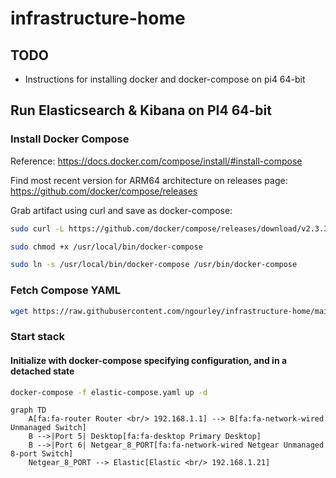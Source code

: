 # infrastructure-home


## TODO
- Instructions for installing docker and docker-compose on pi4 64-bit


## Run Elasticsearch & Kibana on PI4 64-bit

### Install Docker Compose
Reference: https://docs.docker.com/compose/install/#install-compose

Find most recent version for ARM64 architecture on releases page: https://github.com/docker/compose/releases

Grab artifact using curl and save as docker-compose:
```bash
sudo curl -L https://github.com/docker/compose/releases/download/v2.3.3/docker-compose-linux-aarch64 -o /usr/local/bin/docker-compose
```

```bash
sudo chmod +x /usr/local/bin/docker-compose
```

```bash
sudo ln -s /usr/local/bin/docker-compose /usr/bin/docker-compose
```

### Fetch Compose YAML

```bash
wget https://raw.githubusercontent.com/ngourley/infrastructure-home/main/elastic-compose.yaml
```

### Start stack
#### Initialize with docker-compose specifying configuration, and in a detached state
```bash
docker-compose -f elastic-compose.yaml up -d
```

```mermaid
graph TD
    A[fa:fa-router Router <br/> 192.168.1.1] --> B[fa:fa-network-wired Unmanaged Switch]
    B -->|Port 5| Desktop[fa:fa-desktop Primary Desktop]
    B -->|Port 6| Netgear_8_PORT[fa:fa-network-wired Netgear Unmanaged 8-port Switch]
    Netgear_8_PORT --> Elastic[Elastic <br/> 192.168.1.21]
```

